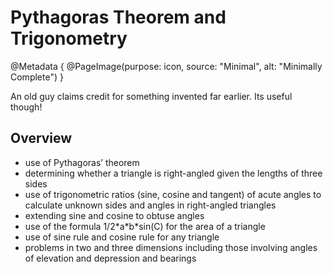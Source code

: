 # Pythagoras Theorem and Trigonometry

@Metadata {
    @PageImage(purpose: icon, source: "Minimal", alt: "Minimally Complete")
}

An old guy claims credit for something invented far earlier. Its useful though!

## Overview

- use of Pythagoras’ theorem
- determining whether a triangle is right-angled given the lengths of three sides
- use of trigonometric ratios (sine, cosine and tangent) of acute angles to calculate unknown sides and angles in right-angled triangles
- extending sine and cosine to obtuse angles
- use of the formula 1/2\*a\*b\*sin(C) for the area of a triangle
- use of sine rule and cosine rule for any triangle
- problems in two and three dimensions including those involving angles of elevation and depression and bearings